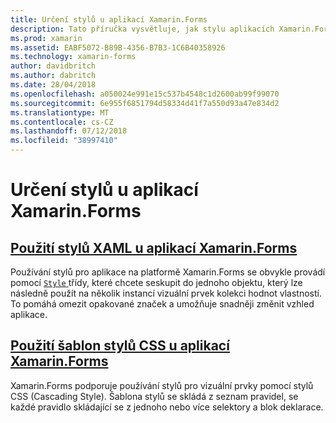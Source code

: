 ```yaml
---
title: Určení stylů u aplikací Xamarin.Forms
description: Tato příručka vysvětluje, jak stylu aplikacích Xamarin.Forms pomocí stylů XAML a s použitím šablony stylů CSS.
ms.prod: xamarin
ms.assetid: EABF5072-B89B-4356-B7B3-1C6B40358926
ms.technology: xamarin-forms
author: davidbritch
ms.author: dabritch
ms.date: 28/04/2018
ms.openlocfilehash: a050024e991e15c537b4548c1d2600ab99f99070
ms.sourcegitcommit: 6e955f6851794d58334d41f7a550d93a47e834d2
ms.translationtype: MT
ms.contentlocale: cs-CZ
ms.lasthandoff: 07/12/2018
ms.locfileid: "38997410"
---
```

# <a name="styling-xamarinforms-apps"></a>Určení stylů u aplikací Xamarin.Forms

## <a name="styling-xamarinforms-apps-using-xaml-stylesxamlindexmd"></a>[Použití stylů XAML u aplikací Xamarin.Forms](xaml/index.md)

Používání stylů pro aplikace na platformě Xamarin.Forms se obvykle provádí pomocí [ `Style` ](xref:Xamarin.Forms.Style) třídy, které chcete seskupit do jednoho objektu, který lze následně použít na několik instancí vizuální prvek kolekci hodnot vlastností. To pomáhá omezit opakované značek a umožňuje snadněji změnit vzhled aplikace.

## <a name="styling-xamarinforms-apps-using-cascading-style-sheetscssindexmd"></a>[Použití šablon stylů CSS u aplikací Xamarin.Forms](css/index.md)

Xamarin.Forms podporuje používání stylů pro vizuální prvky pomocí stylů CSS (Cascading Style). Šablona stylů se skládá z seznam pravidel, se každé pravidlo skládající se z jednoho nebo více selektory a blok deklarace.
